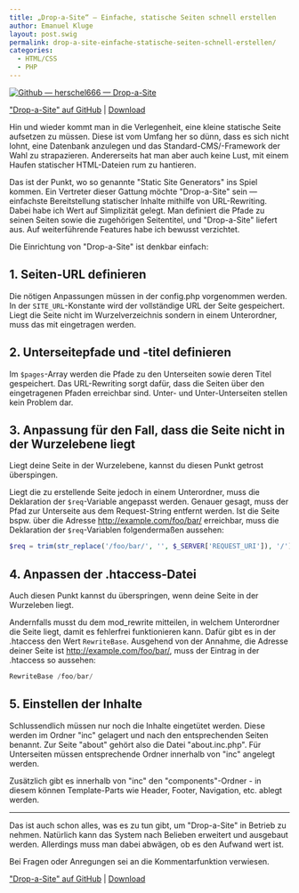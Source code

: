 ```yaml
---
title: „Drop-a-Site“ – Einfache, statische Seiten schnell erstellen
author: Emanuel Kluge
layout: post.swig
permalink: drop-a-site-einfache-statische-seiten-schnell-erstellen/
categories:
  - HTML/CSS
  - PHP
---
```


[<noscript data-src="/wp-content/uploads/2012/07/github-\_-herschel666-\_-drop-a-site.jpg" data-alt="Github &mdash; herschel666 &mdash; Drop-a-Site">
<img src="/wp-content/uploads/2012/07/github-\_-herschel666-\_-drop-a-site.jpg" alt="Github &mdash; herschel666 &mdash; Drop-a-Site">
</noscript>][github]

["Drop-a-Site" auf GitHub][github] | [Download][download]

Hin und wieder kommt man in die Verlegenheit, eine kleine statische Seite aufsetzen zu müssen. Diese ist vom Umfang her so dünn, dass es sich nicht lohnt, eine Datenbank anzulegen und das Standard-CMS/-Framework der Wahl zu strapazieren. Andererseits hat man aber auch keine Lust, mit einem Haufen statischer HTML-Dateien rum zu hantieren.

Das ist der Punkt, wo so genannte "Static Site Generators" ins Spiel kommen. Ein Vertreter dieser Gattung möchte "Drop-a-Site" sein &mdash; einfachste Bereitstellung statischer Inhalte mithilfe von URL-Rewriting. Dabei habe ich Wert auf Simplizität gelegt. Man definiert die Pfade zu seinen Seiten sowie die zugehörigen Seitentitel, und "Drop-a-Site" liefert aus. Auf weiterführende Features habe ich bewusst verzichtet.

Die Einrichtung von "Drop-a-Site" ist denkbar einfach:

## 1. Seiten-URL definieren

Die nötigen Anpassungen müssen in der config.php vorgenommen werden. In der `SITE_URL`-Konstante wird der vollständige URL der Seite gespeichert. Liegt die Seite nicht im Wurzelverzeichnis sondern in einem Unterordner, muss das mit eingetragen werden.

## 2. Unterseitepfade und -titel definieren

Im `$pages`-Array werden die Pfade zu den Unterseiten sowie deren Titel gespeichert. Das URL-Rewriting sorgt dafür, dass die Seiten über den eingetragenen Pfaden erreichbar sind. Unter- und Unter-Unterseiten stellen kein Problem dar.

## 3. Anpassung für den Fall, dass die Seite nicht in der Wurzelebene liegt

Liegt deine Seite in der Wurzelebene, kannst du diesen Punkt getrost überspingen.

Liegt die zu erstellende Seite jedoch in einem Unterordner, muss die Deklaration der `$req`-Variable angepasst werden. Genauer gesagt, muss der Pfad zur Unterseite aus dem Request-String entfernt werden. Ist die Seite bspw. über die Adresse http://example.com/foo/bar/ erreichbar, muss die Deklaration der `$req`-Variablen folgendermaßen aussehen:

```php
$req = trim(str_replace('/foo/bar/', '', $_SERVER['REQUEST_URI']), '/');
```

## 4. Anpassen der .htaccess-Datei

Auch diesen Punkt kannst du überspringen, wenn deine Seite in der Wurzeleben liegt.

Andernfalls musst du dem mod_rewrite mitteilen, in welchem Unterordner die Seite liegt, damit es fehlerfrei funktionieren kann. Dafür gibt es in der .htaccess den Wert `RewriteBase`. Ausgehend von der Annahme, die Adresse deiner Seite ist http://example.com/foo/bar/, muss der Eintrag in der .htaccess so aussehen:

```php
RewriteBase /foo/bar/
```

## 5. Einstellen der Inhalte

Schlussendlich müssen nur noch die Inhalte eingetütet werden. Diese werden im Ordner "inc" gelagert und nach den entsprechenden Seiten benannt. Zur Seite "about" gehört also die Datei "about.inc.php". Für Unterseiten müssen entsprechende Ordner innerhalb von "inc" angelegt werden.

Zusätzlich gibt es innerhalb von "inc" den "components"-Ordner - in diesem können Template-Parts wie Header, Footer, Navigation, etc. ablegt werden.

---

Das ist auch schon alles, was es zu tun gibt, um "Drop-a-Site" in Betrieb zu nehmen. Natürlich kann das System nach Belieben erweitert und ausgebaut werden. Allerdings muss man dabei abwägen, ob es den Aufwand wert ist.

Bei Fragen oder Anregungen sei an die Kommentarfunktion verwiesen.

["Drop-a-Site" auf GitHub][github] | [Download][download]

[github]: https://github.com/herschel666/Drop-a-Site
[download]: https://github.com/herschel666/Drop-a-Site/zipball/master
